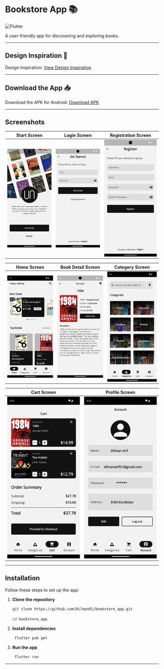 # Bookstore App 📚

![Flutter](https://img.shields.io/badge/Flutter-%2302569B.svg?style=for-the-badge&logo=Flutter&logoColor=white)

A user-friendly app for discovering and exploring books.

---

## Design Inspiration 🎨

Design Inspiration: [View Design Inspiration](https://www.figma.com/community/file/1187676718154727707/bookstore-app)

---

## Download the App 📥

Download the APK for Android: [Download APK](https://drive.google.com/file/d/1_tySIBjZ96JBGwJNwuLJJms9KgfA0g9s/view?usp=drivesdk)

---

## Screenshots

| Start Screen             | Login Screen             | Registration Screen      |
|:------------------------:|:------------------------:|:------------------------:|
| ![Start Screen](screenshots/start_screen.png) | ![Login Screen](screenshots/login_screen.png) | ![Registration Screen](screenshots/registration_screen.png) |

| Home Screen              | Book Detail Screen       | Category Screen          |
|:------------------------:|:------------------------:|:------------------------:|
| ![Home Screen](screenshots/home_screen.png) | ![Book Detail Screen](screenshots/book_detail_screen.png) | ![Category Screen](screenshots/category_screen.png) |

| Cart Screen              | Profile Screen           |
|:------------------------:|:------------------------:|
| ![Cart Screen](screenshots/cart_screen.png) | ![Profile Screen](screenshots/profile_screen.png) |                        |


---

## Installation

Follow these steps to set up the app:

1. **Clone the repository**
    ```bash
    git clone https://github.com/Dilman01/bookstore_app.git

    cd bookstore_app
    ```
2. **Install dependencies**
   ```bash
    flutter pub get
   ```
   
3. **Run the app**
   ```bash
    flutter run
   ```
---

